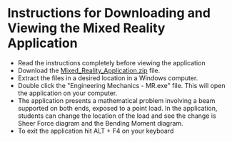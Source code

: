 # Instructions for Downloading and Viewing the Mixed Reality Application
- Read the instructions completely before viewing the application
- Download the [Mixed_Reality_Application.zip](https://github.com/mrahman1987/MR_for_MoM/archive/Mixed_Reality_Application.zip) file.
- Extract the files in a desired location in a Windows computer.
- Double click the "Engineering Mechanics - MR.exe" file. This will open the application on your computer.
- The application presents a mathematical problem involving a beam supported on both ends, exposed to a point load. In the application, students can change the location of the load and see the change is Sheer Force diagram and the Bending Moment diagram.
- To exit the application hit ALT + F4 on your keyboard

